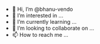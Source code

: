 - 👋 Hi, I’m @bhanu-vendo
- 👀 I’m interested in ...
- 🌱 I’m currently learning ...
- 💞️ I’m looking to collaborate on ...
- 📫 How to reach me ...

<!---
bhanu-vendo/bhanu-vendo is a ✨ special ✨ repository because its `README.md` (this file) appears on your GitHub profile.
You can click the Preview link to take a look at your changes.
--->
